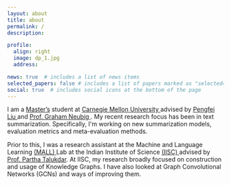 ```yaml
---
layout: about
title: about
permalink: /
description:

profile:
  align: right
  image: dp_1.jpg
  address:

news: true  # includes a list of news items
selected_papers: false # includes a list of papers marked as "selected={true}"
social: true  # includes social icons at the bottom of the page
---
```


I am a <a href="https://mcds.cs.cmu.edu/" target="_blank"> Master’s</a> student at 
<a href="https://www.cmu.edu/" target="_blank"> Carnegie Mellon University </a> advised 
by <a href="http://pfliu.com" target="_blank"> Pengfei Liu </a> and 
<a href="http://www.phontron.com/" target="_blank"> Prof. Graham Neubig </a>.
My recent research focus has been in text summarization. Specifically, I'm working on new
summarization models, evaluation metrics and meta-evaluation methods.

Prior to this, I was a research assistant at the Machine and Language 
Learning <a href="http://malllabiisc.github.io/" target="_blank"> (MALL) </a> 
Lab at the Indian Institute of Science <a href="https://www.iisc.ac.in/" target="_blank"> (IISC) </a> 
advised by <a href="http://www.talukdar.net" target="_blank"> Prof. Partha Talukdar</a>.
At IISC, my research broadly focused on construction and usage of Knowledge Graphs. 
I have also looked at Graph Convolutional Networks (GCNs) and ways of improving them.

